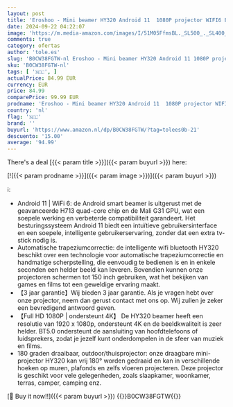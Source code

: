 ```yaml
---
layout: post
title: 'Eroshoo - Mini beamer HY320 Android 11  1080P projector WIFI6 BT5.0 home theater beamer  12000 lumen FHD 4K ondersteuning videoprojector  auto keystone outdoor / home beamer  compatibel met USB/Fire'
date: 2024-09-22 04:22:07
image: 'https://m.media-amazon.com/images/I/51M05FfmsBL._SL500_._SL400_.jpg'
comments: true
category: ofertas
author: 'tole.es'
slug: 'B0CW38FGTW-nl Eroshoo - Mini beamer HY320 Android 11 1080P projector...'
sku: 'B0CW38FGTW-nl'
tags: [ '🇳🇱', ]
actualPrice: 84.99 EUR
currency: EUR
price: 84.99
comparePrice: 99.99 EUR
prodname: 'Eroshoo - Mini beamer HY320 Android 11  1080P projector WIFI6 BT5.0 home theater beamer  12000 lumen FHD 4K ondersteuning videoprojector  auto keystone outdoor / home beamer  compatibel met USB/Fire'
country: 'nl'
flag: '🇳🇱'
brand: ''
buyurl: 'https://www.amazon.nl/dp/B0CW38FGTW/?tag=tolees0b-21'
descuento: '15.00'
average: '94.99'
---
```


There's a deal [{{< param title >}}]({{< param buyurl >}})  here:

[![{{< param prodname >}}]({{< param image >}})]({{< param buyurl >}})

ℹ️:

- Android 11 | WiFi 6: de Android smart beamer is uitgerust met de geavanceerde H713 quad-core chip en de Mali G31 GPU, wat een soepele werking en verbeterde compatibiliteit garandeert. Het besturingssysteem Android 11 biedt een intuïtieve gebruikersinterface en een soepele, intelligente gebruikerservaring, zonder dat een extra tv-stick nodig is.
- Automatische trapeziumcorrectie: de intelligente wifi bluetooth HY320 beschikt over een technologie voor automatische trapeziumcorrectie en handmatige scherpstelling, die eenvoudig te bedienen is en in enkele seconden een helder beeld kan leveren. Bovendien kunnen onze projectoren schermen tot 150 inch gebruiken, wat het bekijken van games en films tot een geweldige ervaring maakt.
- 【3 jaar garantie】Wij bieden 3 jaar garantie. Als je vragen hebt over onze projector, neem dan gerust contact met ons op. Wij zullen je zeker een bevredigend antwoord geven.
- 【Full HD 1080P | ondersteunt 4K】 De HY320 beamer heeft een resolutie van 1920 x 1080p, ondersteunt 4K en de beeldkwaliteit is zeer helder. BT5.0 ondersteunt de aansluiting van hoofdtelefoons of luidsprekers, zodat je jezelf kunt onderdompelen in de sfeer van muziek en films.
- 180 graden draaibaar, outdoor/thuisprojector: onze draagbare mini-projector HY320 kan vrij 180° worden gedraaid en kan in verschillende hoeken op muren, plafonds en zelfs vloeren projecteren. Deze projector is geschikt voor vele gelegenheden, zoals slaapkamer, woonkamer, terras, camper, camping enz.

[🛒 Buy it now!!]({{< param buyurl >}})
{{<world>}}B0CW38FGTW{{</world>}}
